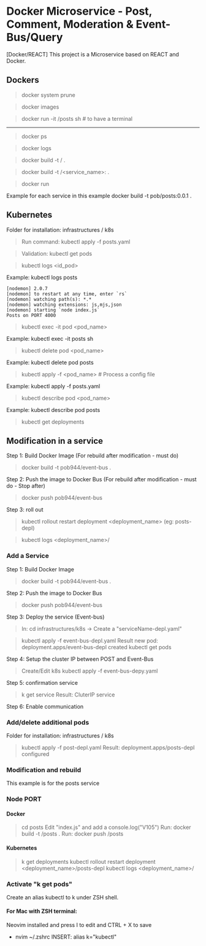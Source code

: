 # Docker Microservice - Post, Comment, Moderation & Event-Bus/Query

[Docker/REACT] This project is a Microservice based on REACT and Docker.

## Dockers

> docker system prune

> docker images

> docker run -it <user>/posts sh # to have a terminal

---

> docker ps

> docker logs <id from docker ps>

> docker build -t <user>/<service name folder> .

> docker build -t <user>/<service_name>:<version> .

> docker run <id from docker ps>

Example for each service in this example
docker build -t pob/posts:0.0.1 .

## Kubernetes

Folder for installation: infrastructures / k8s

> Run command: kubectl apply -f posts.yaml

> Validation: kubectl get pods

> kubectl logs <id_pod>

Example: kubectl logs posts

```
[nodemon] 2.0.7
[nodemon] to restart at any time, enter `rs`
[nodemon] watching path(s): *.*
[nodemon] watching extensions: js,mjs,json
[nodemon] starting `node index.js`
Posts on PORT 4000
```

> kubectl exec -it pod <pod_name> <CMD>

Example: kubectl exec -it posts sh

> kubectl delete pod <pod_name>

Example: kubectl delete pod posts

> kubectl apply -f <pod_name> # Process a config file

Example: kubectl apply -f posts.yaml

> kubectl describe pod <pod_name>

Example: kubectl describe pod posts

> kubectl get deployments

## Modification in a service

Step 1: Build Docker Image (For rebuild after modification - must do)

> docker build -t pob944/event-bus .

Step 2: Push the image to Docker Bus (For rebuild after modification - must do - Stop after)

> docker push pob944/event-bus

Step 3: roll out

> kubectl rollout restart deployment <deployment_name> (eg: posts-depl)

> kubectl logs <deployment_name>/

### Add a Service

Step 1: Build Docker Image

> docker build -t pob944/event-bus .

Step 2: Push the image to Docker Bus

> docker push pob944/event-bus

Step 3: Deploy the service (Event-bus)

> In: cd infrastructures/k8s -> Create a "serviceName-depl.yaml"

> kubectl apply -f event-bus-depl.yaml
> Result new pod: deployment.apps/event-bus-depl created
> kubectl get pods

Step 4: Setup the cluster IP between POST and Event-Bus

> Create/Edit k8s
> kubectl apply -f event-bus-depy.yaml

Step 5: confirmation service

> k get service
> Result: CluterIP service

Step 6: Enable communication

### Add/delete additional pods

Folder for installation: infrastructures / k8s

> kubectl apply -f post-depl.yaml
> Result: deployment.apps/posts-depl configured

### Modification and rebuild

This example is for the posts service

### Node PORT

#### Docker

> cd posts
> Edit "index.js" and add a console.log("V105")
> Run: docker build -t <username>/posts .
> Run: docker push <username>/posts

#### Kubernetes

> k get deployments
> kubectl rollout restart deployment <deployment_name>/posts-depl
> kubectl logs <deployment_name>/

### Activate "k get pods"

Create an alias kubectl to k under ZSH shell.

#### For Mac with ZSH terminal:

Neovim installed and press I to edit and CTRL + X to save

- nvim ~/.zshrc
  INSERT: alias k="kubectl"
